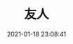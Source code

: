 ---
title: 友人
comments: false
date: 2021-01-18 23:08:41
keywords:
description: 一群秃头的朋友
photos: https://una-love.oss-cn-beijing.aliyuncs.com/figured/2021020702.jpg
layout: author
type: 友人
---